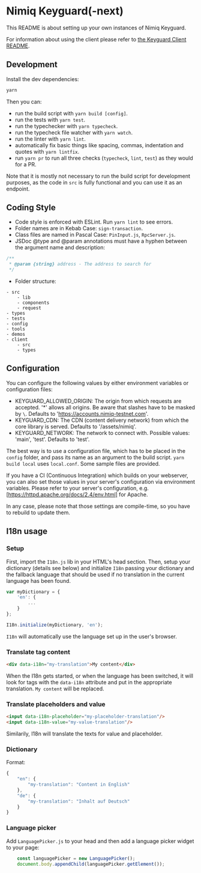# Nimiq Keyguard(-next)

This README is about setting up your own instances of Nimiq Keyguard.

For information about using the client please refer to
[the Keyguard Client README](https://github.com/nimiq/keyguard-next/tree/master/client/README.md).

## Development

Install the dev dependencies:

```sh
yarn
```

Then you can:

- run the build script with `yarn build [config]`.
- run the tests with `yarn test`.
- run the typechecker with `yarn typecheck`.
- run the typecheck file watcher with `yarn watch`.
- run the linter with `yarn lint`.
- automatically fix basic things like spacing, commas, indentation and quotes
  with `yarn lintfix`.
- run `yarn pr` to run all three checks (`typecheck`, `lint`, `test`) as they
  would for a PR.

Note that it is mostly not necessary to run the build script for development purposes, as the code in `src` is fully functional and you can use it as an endpoint.

## Coding Style

- Code style is enforced with ESLint. Run `yarn lint` to see errors.
- Folder names are in Kebab Case: `sign-transaction`.
- Class files are named in Pascal Case: `PinInput.js`, `RpcServer.js`.
- JSDoc @type and @param annotations must have a hyphen between the argument name
  and description:

```javascript
/**
 * @param {string} address - The address to search for
 */
```

- Folder structure:

```text
- src
    - lib
    - components
    - request
- types
- tests
- config
- tools
- demos
- client
    - src
    - types
```

## Configuration

You can configure the following values by either environment variables or configuration files:
- KEYGUARD_ALLOWED_ORIGIN: The origin from which requests are accepted. '*' allows all origins. Be aware that slashes have to be masked by `\`. Defaults to 'https://accounts.nimiq-testnet.com'.
- KEYGUARD_CDN: The CDN (content delivery network) from which the core library is served. Defaults to '/assets/nimiq'.
- KEYGUARD_NETWORK: The network to connect with. Possible values: 'main', 'test'. Defaults to 'test'.

The best way is to use a configuration file, which has to be placed in the `config` folder, and pass its name as an argument to the build script. `yarn build local` uses `local.conf`. Some sample files are provided.

If you have a CI (Continuous Integration) which builds on your webserver, you can also set those values in your server's configuration via environment variables. Please refer to your server's configuration, e.g. [https://httpd.apache.org/docs/2.4/env.html] for Apache.

In any case, please note that those settings are compile-time, so you have to rebuild to update them.

## I18n usage

### Setup

First, import the `I18n.js` lib in your HTML's head section. Then, setup your
dictionary (details see below) and  initialize `I18n` passing your dictionary
and the fallback language that should be used if no translation in the current
language has been found.

```javascript
var myDictionary = {
    'en': {
        ...
    }
};

I18n.initialize(myDictionary, 'en');
```

`I18n` will automatically use the language set up in the user's browser.

### Translate tag content

```html
<div data-i18n="my-translation">My content</div>
```

When the I18n gets started, or when the language has been switched, it will look
for tags with the `data-i18n` attribute and put in the appropriate translation.
`My content` will be replaced.

### Translate placeholders and value

```html
<input data-i18n-placeholder="my-placeholder-translation"/>
<input data-i18n-value="my-value-translation"/>
```

Similarily, I18n will translate the texts for value and placeholder.

### Dictionary

Format:

```javascript
{
    "en": {
        "my-translation": "Content in English"
    },
    "de": {
        "my-translation": "Inhalt auf Deutsch"
    }
}
```

### Language picker

Add `LanguagePicker.js` to your head and then add a language picker widget to your
page:

```javascript
    const languagePicker = new LanguagePicker();
    document.body.appendChild(languagePicker.getElement());
```
